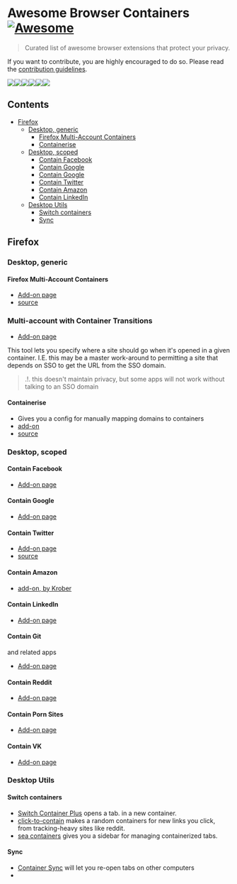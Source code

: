 # Awesome Browser Containers [![Awesome](https://cdn.rawgit.com/sindresorhus/awesome/d7305f38d29fed78fa85652e3a63e154dd8e8829/media/badge.svg)](https://github.com/sindresorhus/awesome)

> Curated list of awesome browser extensions that protect your privacy.
>

If you want to contribute, you are highly encouraged to do so. Please read the [contribution guidelines](CONTRIBUTING.md).


<img src="https://addons.cdn.mozilla.net/user-media/addon_icons/956/956959-64.png?modified=70aa6ec0"><img src="https://addons.cdn.mozilla.net/user-media/addon_icons/956/956763-64.png?modified=4f5183da"><img src="https://addons.cdn.mozilla.net/user-media/addon_icons/996/996764-64.png?modified=59013156"><img src="https://addons.cdn.mozilla.net/user-media/addon_icons/977/977492-64.png?modified=619e9177"><img src="https://addons.cdn.mozilla.net/user-media/addon_icons/1000/1000893-64.png?modified=68523f7c"><img src="https://addons.cdn.mozilla.net/user-media/addon_icons/1001/1001077-64.png?modified=10622d5e">




## Contents

- [Firefox](#firefox)
   - [Desktop, generic](#Desktop,-generic)
      - [Firefox Multi-Account Containers](#Firefox-Multi-Account-Containers)
      - [Containerise](#Containerise)
   - [Desktop, scoped](#Desktop,-scoped)
      - [Contain Facebook](#Contain-Facebook)
      - [Contain Google](#Contain-Google)
      - [Contain Google](#Contain-Git)
      - [Contain Twitter](#Contain-Twitter)
      - [Contain Amazon](#Contain-Amazon)
      - [Contain LinkedIn](#Contain-LinkedIn)
   - [Desktop Utils](#Desktop-Utils)
      - [Switch containers](#Switch-containers)
      - [Sync](#Sync)

## Firefox

### Desktop, generic

#### Firefox Multi-Account Containers
  * [Add-on page](https://addons.mozilla.org/en-US/firefox/addon/multi-account-containers/?src=search)
  * [source](https://github.com/mozilla/multi-account-containers/#readme)

### Multi-account with Container Transitions
  * [Add-on page](https://addons.mozilla.org/en-US/firefox/addon/containers-with-transitions/?src=search)

This tool lets you specify where a site should go when it's opened in a given container. I.E. this may be a master work-around to permitting a site that depends on SSO to get the URL from the SSO domain.

> .!. this doesn't maintain privacy, but some apps will not work without talking to an SSO domain

#### Containerise
* Gives you a config for manually mapping domains to containers
* [add-on](https://addons.mozilla.org/en-US/firefox/addon/containerise/?src=search)
* [source](https://github.com/kintesh/containerise)

### Desktop, scoped

#### Contain Facebook
  * [Add-on page](https://addons.mozilla.org/en-US/firefox/addon/facebook-container/?src=search)

#### Contain Google
  * [Add-on page](https://addons.mozilla.org/en-US/firefox/addon/google-container/?src=search)

#### Contain Twitter
  * [Add-on page](https://addons.mozilla.org/en-US/firefox/addon/twitter-container/?src=search)
  * [source](httpsn://github.com/v1shwa/contain-twitter)

#### Contain Amazon
  * [add-on, by Krober](https://addons.mozilla.org/en-US/firefox/addon/contain-amazon/?src=search)

#### Contain LinkedIn
  * [Add-on page](https://addons.mozilla.org/en-US/firefox/addon/linkedin-container/?src=search)

#### Contain Git
and related apps
  * [Add-on page](https://addons.mozilla.org/en-US/firefox/addon/contain-git/?src=search)

#### Contain Reddit
  * [Add-on page](https://addons.mozilla.org/en-US/firefox/addon/contain-reddit/?src=search)

#### Contain Porn Sites
  * [Add-on page](https://addons.mozilla.org/en-US/firefox/addon/porn-container/?src=search)

#### Contain VK
  * [Add-on page](https://addons.mozilla.org/en-US/firefox/addon/vk-container/?src=search)


### Desktop Utils

#### Switch containers
  * [Switch Container Plus](https://addons.mozilla.org/en-US/firefox/addon/switch-container-plus/?src=search) opens a tab. in a new container.
  * [click-to-contain](https://gitlab.com/NamingThingsIsHard/firefox/click-to-contain) makes a random containers for new links you click, from tracking-heavy sites like reddit.
  * [sea containers](https://addons.mozilla.org/en-US/firefox/addon/sea-containers/?src=search) gives you a sidebar for managing containerized tabs.

#### Sync

* [Container Sync](https://addons.mozilla.org/en-US/firefox/addon/containers-sync/?src=search) will let you re-open tabs on other computers
* 
